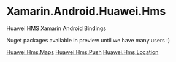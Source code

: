 # Xamarin.Android.Huawei.Hms
Huawei HMS Xamarin Android Bindings

Nuget packages available in preview until we have many users :)

[Huawei.Hms.Maps](https://www.nuget.org/packages/Xamarin.Android.Huawei.Hms.Maps/4.0.1.300-rc2)
[Huawei.Hms.Push](https://www.nuget.org/packages/Xamarin.Android.Huawei.Hms.Push/4.0.2.300-rc2)
[Huawei.Hms.Location](https://www.nuget.org/packages/Xamarin.Android.Huawei.Hms.Location/4.0.2.300-rc2)
